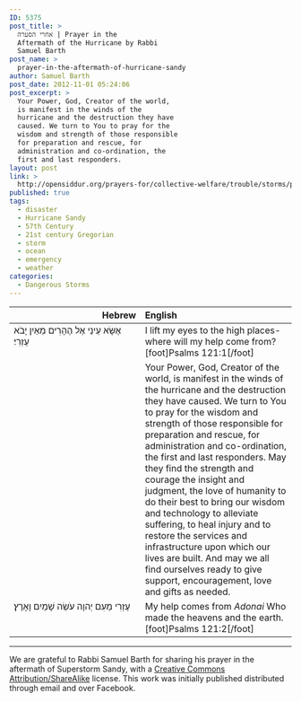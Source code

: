 ```yaml
---
ID: 5375
post_title: >
  אחרי הסערה | Prayer in the
  Aftermath of the Hurricane by Rabbi
  Samuel Barth
post_name: >
  prayer-in-the-aftermath-of-hurricane-sandy
author: Samuel Barth
post_date: 2012-11-01 05:24:06
post_excerpt: >
  Your Power, God, Creator of the world,
  is manifest in the winds of the
  hurricane and the destruction they have
  caused. We turn to You to pray for the
  wisdom and strength of those responsible
  for preparation and rescue, for
  administration and co-ordination, the
  first and last responders.
layout: post
link: >
  http://opensiddur.org/prayers-for/collective-welfare/trouble/storms/prayer-in-the-aftermath-of-hurricane-sandy/
published: true
tags:
  - disaster
  - Hurricane Sandy
  - 57th Century
  - 21st century Gregorian
  - storm
  - ocean
  - emergency
  - weather
categories:
  - Dangerous Storms
---
```

<table style="margin-left: auto;margin-right: auto;" class="draggable">
<thead><tr><th id="x" style="text-align: right;">Hebrew</th><th style="text-align: left;">English</th></tr></thead>
<tbody>
<tr>
<td style="vertical-align:top;" width="46%">
<div class="liturgy"><span lang="he">
אֶשָּׂא עֵינַי אֶל הֶהָרִים מֵאַיִן יָבֹא עֶזְרִי׃
</span></div></td>
 
<td style="vertical-align:top;" width="53%"><div class="english">
I lift my eyes to the high places- where will my help come from?[foot]Psalms 121:1[/foot]
	</div></td></tr>
<tr><td style="vertical-align:top;" width="46%"><div class="liturgy"><span lang="he">
</span></div></td>
 
<td style="vertical-align:top;" width="53%"><div class="english">
Your Power, God, Creator of the world, is manifest in the winds of the hurricane and the destruction they have caused. We turn to You to pray for the wisdom and strength of those responsible for preparation and rescue, for administration and co-ordination, the first and last responders. May they find the strength and courage the insight and judgment, the love of humanity to do their best to bring our wisdom and technology to alleviate suffering, to heal injury and to restore the services and infrastructure upon which our lives are built. And may we all find ourselves ready to give support, encouragement, love and gifts as needed.
	</div></td></tr>
<tr><td style="vertical-align:top;" width="46%"><div class="liturgy"><span lang="he">
עֶזְרִי מֵעִם יְהוָה עֹשֵׂה שָׁמַיִם וָאָרֶץ׃
</span></div></td>
 
<td style="vertical-align:top;" width="53%"><div class="english">
My help comes from <em>Adonai</em> Who made the heavens and the earth.[foot]Psalms 121:2[/foot]
</td>
</tr>
</tbody></table>
<hr />
We are grateful to Rabbi Samuel Barth  for sharing his prayer in the aftermath of Superstorm Sandy, with a <a href="http://creativecommons.org/licenses/by-sa/3.0/">Creative Commons Attribution/ShareAlike</a> license. This work was initially published distributed through email and over Facebook.